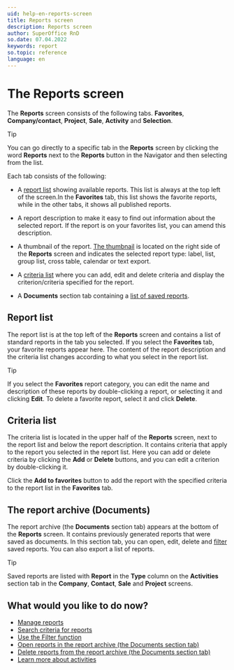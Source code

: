 ```yaml
---
uid: help-en-reports-screen
title: Reports screen
description: Reports screen
author: SuperOffice RnD
so.date: 07.04.2022
keywords: report
so.topic: reference
language: en
---
```


# The Reports screen

The **Reports** screen consists of the following tabs. **Favorites**, **Company/contact**, **Project**, **Sale**, **Activity** and **Selection**.

> [!TIP]
> You can go directly to a specific tab in the **Reports** screen by clicking the word **Reports** next to the **Reports** button in the Navigator and then selecting from the list.

Each tab consists of the following:

* A [report list](#list) showing available reports. This list is always at the top left of the screen.In the **Favorites** tab, this list shows the favorite reports, while in the other tabs, it shows all published reports.

* A report description to make it easy to find out information about the selected report. If the report is on your favorites list, you can amend this description.

* A thumbnail of the report. [The thumbnail][1] is located on the right side of the **Reports** screen and indicates the selected report type: label, list, group list, cross table, calendar or text export.

* A [criteria list](#criteria) where you can add, edit and delete criteria and display the criterion/criteria specified for the report.

* A **Documents** section tab containing a [list of saved reports](#archive).

## <a id="list" />Report list

The report list is at the top left of the **Reports** screen and contains a list of standard reports in the tab you selected. If you select the **Favorites** tab, your favorite reports appear here. The content of the report description and the criteria list changes according to what you select in the report list.

> [!TIP]
> If you select the **Favorites** report category, you can edit the name and description of these reports by double-clicking a report, or selecting it and clicking **Edit**. To delete a favorite report, select it and click **Delete**.

## <a id="criteria" />Criteria list

The criteria list is located in the upper half of the **Reports** screen, next to the report list and below the report description. It contains criteria that apply to the report you selected in the report list. Here you can add or delete criteria by clicking the **Add** or **Delete** buttons, and you can edit a criterion by double-clicking it.

Click the **Add to favorites** button to add the report with the specified criteria to the report list in the **Favorites** tab.

## <a id="archive" />The report archive (Documents)

The report archive (the **Documents** section tab) appears at the bottom of the **Reports** screen. It contains previously generated reports that were saved as documents. In this section tab, you can open, edit, delete and [filter][7] saved reports. You can also export a list of reports.

> [!TIP]
> Saved reports are listed with **Report** in the **Type** column on the **Activities** section tab in the **Company**, **Contact**, **Sale** and **Project** screens.

## What would you like to do now?

* [Manage reports][2]
* [Search criteria for reports][3]
* [Use the Filter function][7]
* [Open reports in the report archive (the Documents section tab)][6]
* [Delete reports from the report archive (the Documents section tab)][8]
* [Learn more about activities][4]

<!-- Referenced links -->
[1]: ../standard-reports.md#type
[2]: ../properties.md
[3]: ../search-criteria/index.md
[7]: ../filter.md
[6]: ../open-from-archive.md
[8]: ../delete-from-archive.md
[4]: ../../../learn/activity/index.md

<!-- Referenced images -->
